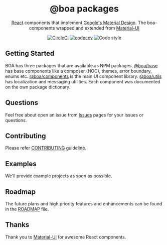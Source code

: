 <h1 align="center">@boa packages</h1>

<div align="center">

[React](http://facebook.github.io/react/) components that implement [Google's Material Design](https://www.google.com/design/spec/material-design/introduction.html). The boa-components wrapped and extended from [Material-UI](https://github.com/mui-org/material-ui)

[![CircleCI](https://circleci.com/gh/kuveytturk/boa.svg?style=shield&circle-token=17c2c9d64b57ee4fa97b2dbf59a59ddf26ac60dd)](https://circleci.com/gh/kuveytturk/boa) [![codecov](https://codecov.io/gh/kuveytturk/boa/branch/master/graph/badge.svg?token=OVabLixPmT)](https://codecov.io/gh/kuveytturk/boa) ![Code style](https://img.shields.io/badge/code_style-prettier-ff69b4.svg)
</div>

## Getting Started

BOA has three packages that are available as NPM packages. [@boa/base](/packages/base/) has base components like a composer (HOC), themes, error boundary, enums etc. [@boa/components](/packages/components/) is the main UI component library. [@boa/utils](/packages/utils/) has localization and messaging utilities. Each component was documented on the own package dictionary.

## Questions

Feel free about open an issue from [Issues](https://github.com/kuveytturk/boa/issues) pages for your issues or questions.

## Contributing

Please refer [CONTRIBUTING](/CONTRIBUTING.md) guideline.

## Examples

We'll provide example projects as soon as possible.

## Roadmap

The future plans and high priority features and enhancements can be found in the [ROADMAP](/ROADMAP.md) file.

## Thanks

Thank you to [Material-UI](https://github.com/mui-org/material-ui) for awesome React components.





